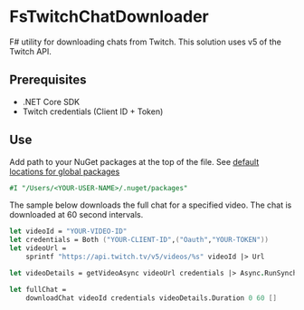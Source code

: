 # FsTwitchChatDownloader

F# utility for downloading chats from Twitch. This solution uses v5 of the Twitch API.

## Prerequisites

- .NET Core SDK
- Twitch credentials (Client ID + Token)

## Use

Add path to your NuGet packages at the top of the file. See [default locations for global packages](https://docs.microsoft.com/nuget/Consume-Packages/managing-the-global-packages-and-cache-folders)

```fsharp
#I "/Users/<YOUR-USER-NAME>/.nuget/packages"
```

The sample below downloads the full chat for a specified video. The chat is downloaded at 60 second intervals. 

```fsharp
let videoId = "YOUR-VIDEO-ID"
let credentials = Both ("YOUR-CLIENT-ID",("Oauth","YOUR-TOKEN"))
let videoUrl = 
    sprintf "https://api.twitch.tv/v5/videos/%s" videoId |> Url

let videoDetails = getVideoAsync videoUrl credentials |> Async.RunSynchronously

let fullChat = 
    downloadChat videoId credentials videoDetails.Duration 0 60 []
```
